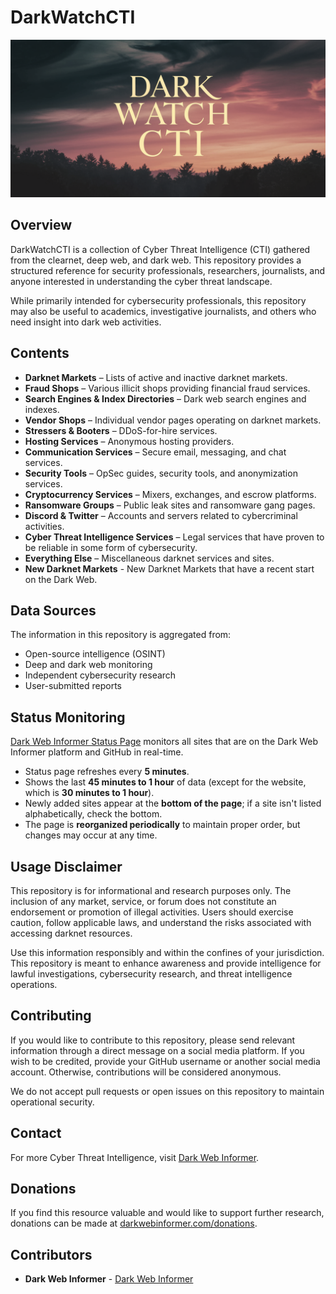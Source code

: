 # DarkWatchCTI

![DarkWatchCTI](images/darkwatchcti.png)

## Overview
DarkWatchCTI is a collection of Cyber Threat Intelligence (CTI) gathered from the clearnet, deep web, and dark web. This repository provides a structured reference for security professionals, researchers, journalists, and anyone interested in understanding the cyber threat landscape. 

While primarily intended for cybersecurity professionals, this repository may also be useful to academics, investigative journalists, and others who need insight into dark web activities.

## Contents
- **Darknet Markets** – Lists of active and inactive darknet markets.
- **Fraud Shops** – Various illicit shops providing financial fraud services.
- **Search Engines & Index Directories** – Dark web search engines and indexes.
- **Vendor Shops** – Individual vendor pages operating on darknet markets.
- **Stressers & Booters** – DDoS-for-hire services.
- **Hosting Services** – Anonymous hosting providers.
- **Communication Services** – Secure email, messaging, and chat services.
- **Security Tools** – OpSec guides, security tools, and anonymization services.
- **Cryptocurrency Services** – Mixers, exchanges, and escrow platforms.
- **Ransomware Groups** – Public leak sites and ransomware gang pages.
- **Discord & Twitter** – Accounts and servers related to cybercriminal activities.
- **Cyber Threat Intelligence Services** – Legal services that have proven to be reliable in some form of cybersecurity.
- **Everything Else** – Miscellaneous darknet services and sites.
- **New Darknet Markets** - New Darknet Markets that have a recent start on the Dark Web.

## Data Sources
The information in this repository is aggregated from:
- Open-source intelligence (OSINT)
- Deep and dark web monitoring
- Independent cybersecurity research
- User-submitted reports

## Status Monitoring
[Dark Web Informer Status Page](https://status.darkwebinformer.com/status/darkwebinformer) monitors all sites that are on the Dark Web Informer platform and GitHub in real-time.

- Status page refreshes every **5 minutes**.
- Shows the last **45 minutes to 1 hour** of data (except for the website, which is **30 minutes to 1 hour**).
- Newly added sites appear at the **bottom of the page**; if a site isn't listed alphabetically, check the bottom.
- The page is **reorganized periodically** to maintain proper order, but changes may occur at any time.

## Usage Disclaimer
This repository is for informational and research purposes only. The inclusion of any market, service, or forum does not constitute an endorsement or promotion of illegal activities. Users should exercise caution, follow applicable laws, and understand the risks associated with accessing darknet resources. 

Use this information responsibly and within the confines of your jurisdiction. This repository is meant to enhance awareness and provide intelligence for lawful investigations, cybersecurity research, and threat intelligence operations.

## Contributing
If you would like to contribute to this repository, please send relevant information through a direct message on a social media platform. If you wish to be credited, provide your GitHub username or another social media account. Otherwise, contributions will be considered anonymous. 

We do not accept pull requests or open issues on this repository to maintain operational security.

## Contact
For more Cyber Threat Intelligence, visit [Dark Web Informer](https://darkwebinformer.com).

## Donations
If you find this resource valuable and would like to support further research, donations can be made at [darkwebinformer.com/donations](https://darkwebinformer.com/donations).

## Contributors
- **Dark Web Informer** - [Dark Web Informer](https://darkwebinformer.com)
